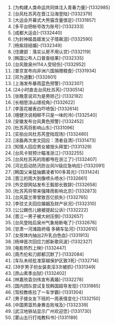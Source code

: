 
1. [为构建人类命运共同体注入青春力量]-[1332985]
1. [台风杜苏芮在晋江沿海登陆]-[1332379]
1. [大运会开幕式大熊猫含量很足]-[1331857]
1. [多平台把帐号改为账号]-[1332333]
1. [成都大运会]-[1332440]
1. [为封神姬昌姬发父子情飙泪]-[1332590]
1. [杨紫琼结婚]-[1332349]
1. [住建部：落实认房不用认贷]-[1332119]
1. [韩国公布人口普查结果]-[1332335]
1. [台风致泉州114人受轻伤]-[1332952]
1. [普京宣布向非洲六国捐赠粮食]-[1331934]
1. [邓为道歉]-[1332601]
1. [上海发布暴雨蓝色预警]-[1332307]
1. [24小时直击台风杜苏芮]-[1330514]
1. [张晚意说邓为是男妲己]-[1332182]
1. [长相思涂山璟视角]-[1332622]
1. [李莲花被表白吓喷饭]-[1332614]
1. [檀健次说相柳不只是一味的冷]-[1332540]
1. [安徽发布台风黄色预警]-[1332452]
1. [杜苏芮将影响山东]-[1331096]
1. [实拍台风杜苏芮登陆现场]-[1332480]
1. [涂磊再次发文回应：清者自清]-[1331473]
1. [知情人回应男女被按头拜堂]-[1331329]
1. [台风卡努预计瞄准浙江]-[1332255]
1. [台风杜苏芮的雨都甩在浙江了]-[1332407]
1. [河北启动防汛防台风Ⅳ级应急响应]-[1332091]
1. [韩国父亲猛抽霸凌者100多耳光]-[1331424]
1. [晋江的雨大到像喷头喷水]-[1332661]
1. [外交部网站发布王毅部长致辞]-[1332658]
1. [杜苏芮将带来强降雨影响北京]-[1332873]
1. [台风莫兰蒂曾致百亿损失]-[1332765]
1. [李玟丈夫回应婚姻及财产状况]-[1332310]
1. [公公踢伤儿媳被提起公诉]-[1332222]
1. [晋江一男子被大树压倒]-[1332657]
1. [台风登陆后泉州气象局断电了]-[1332676]
1. [甘肃一河滩路坍塌 多辆车坠河]-[1332610]
1. [女孩体内抽出2升乳白色血]-[1331913]
1. [杨坤首次回应刀郎新歌风波]-[1332327]
1. [电影热烈上映]-[1332447]
1. [周杰伦和刀郎都沉默了]-[1332084]
1. [车队未经批准穿越保护区致3死]-[1332714]
1. [39岁男子扮女装卖淫3次被抓]-[1331349]
1. [昂山素季出狱]-[1332402]
1. [林嘉欣袁剑伟宣布离婚]-[1332278]
1. [国内团队尝试复现韩国超导发现]-[1331865]
1. [驾校教练拉了一车学霸]-[1331304]
1. [男子接女友下班的一周表情变化]-[1332150]
1. [中国男篮热身赛击败埃及]-[1332339]
1. [武汉地铁站显示广州欢迎您]-[1331730]
1. [雾山五行打戏教科书]-[1331189]